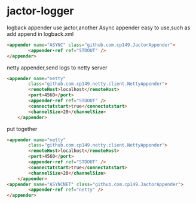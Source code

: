 jactor-logger
=============

logback appender use jactor,another Async appender
easy to use,such as add append in logback.xml

```html
<appender name="ASYNC" class="github.com.cp149.JactorAppender">
		<appender-ref ref="STDOUT" />
</appender>
```
netty appender,send logs to netty server 
```html
<appender name="netty"
		class="github.com.cp149.netty.client.NettyAppender">
		<remoteHost>localhost</remoteHost>
		<port>4560</port>
		<appender-ref ref="STDOUT" />
		<connectatstart>true</connectatstart>
		<channelSize>20</channelSize>
	</appender>
```
put together
```html
<appender name="netty"
		class="github.com.cp149.netty.client.NettyAppender">
		<remoteHost>localhost</remoteHost>
		<port>4560</port>
		<appender-ref ref="STDOUT" />
		<connectatstart>true</connectatstart>
		<channelSize>20</channelSize>
	</appender>
<appender name="ASYNCNET" class="github.com.cp149.JactorAppender">
		<appender-ref ref="netty" />
</appender>

```